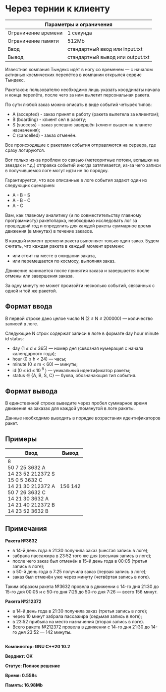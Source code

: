 <!DOCTYPE html>
  <head>
      <h1> Через тернии к клиенту </h1>
  </head>
  <body>
		<table>
    	<thead>
				<tr>
					<th colspan="2"> Параметры и ограничения </th>
				</tr>
    	</thead>
    	<tbody>
				<tr>
					<td> Ограничение времени </td>
					<td> 1 секунда </td>
        </tr>
				<tr>
					<td> Ограничение памяти </td>
					<td> 512Mb </td>
        </tr>
				<tr>
					<td> Ввод </td>
					<td> стандартный ввод или input.txt </td>
        </tr>
				<tr>
					<td> Вывод </td>
					<td> стандартный вывод или output.txt </td>
        </tr>
    	</tbody>
		</table>
  <p> Известная компания Тындекс идёт в ногу со временем — с началом активных космических перелётов в компании открылся сервис Тындекс. </p> 
  <p> Ракетакси: пользователю необходимо лишь указать координаты начала и конца перелёта, после чего за ним вылетит персональная ракета. </p>
  <p> По сути любой заказ можно описать в виде событий четырёх типов: <br>
  <ul>
    <li> A (accepted) - заказ принят в работу (ракета вылетела за клиентом); </li>
    <li> B (boarding) - клиент сел в ракету; </li>
    <li> S (success) - заказ успешно завершён (клиент вышел на планете назначения); </li>
    <li> C (cancelled) - заказ отменён. </li>
  </ul>
  </p> 
  <p> Все происходящие с ракетами события отправляются на сервера, где сразу логируются. </p>
  <p> Вот только из-за проблем со связью (метеоритные потоки, вспышки на звездах и т.д.) отправка событий иногда затягивается, из-за чего записи в получившемся логе могут идти не по порядку. </p>
  <p> Гарантируется, что все описанные в логе события задают один из следующих сценариев: <br>
  <ul>
    <li> A - B - S </li>
    <li> A - B - C </li>
    <li> A - C </li>
  </ul>
  </p>
  <p> Вам, как главному аналитику (и по совместительству главному программисту) ракетопарка, необходимо исследовать лог за прошедший год и определить для каждой ракеты суммарное время движения (в минутах) в течение заказов. </p>
  <p> В каждый момент времени ракета выполняет только один заказ. Будем считать, что каждая ракета в каждый момент времени: <br>
  <ul>
    <li> или стоит на месте в ожидании заказа, </li>
    <li> или перемещается по космосу, выполняя заказ. </li>
  </ul>
  </p>
  <p> Движение начинается после принятия заказа и завершается после отмены или завершения заказа. </p> 
  <p> За одну минуту не может произойти несколько событий, связанных с одной и той же ракетой. </p> 
  <h2> Формат ввода </h2>
  <p> В первой строке дано целое число N (2 ≤ N ≤ 200000)  — количество записей в логе. </p>
  <p> Следующие N строк содержат записи в логе в формате day hour minute id status: <br>
  <ul>
    <li> day (1 ≤ d ≤ 365) — номер дня (сквозная нумерация с начала календарного года); </li>
    <li> hour (0 ≤ h < 24) — часы; </li>
    <li> minute (0 ≤ m < 60) — минуты; </li>
    <li> id (0 ≤ id ≤ 10 <sup> 9 </sup>) — уникальный идентификатор ракеты; </li>
    <li> status ∈ {A, B, S, C} — буква, обозначающая тип события. </li>
  </ul>
  </p>
    <h2> Формат вывода </h2>
		<p> В единственной строке выведите через пробел суммарное время движения на заказах для каждой упомянутой в логе ракеты. </p>
    <p> Данные необходимо выводить в порядке возрастания идентификаторов ракет. </p>
		<h2> Примеры </h2>
		<table>
    	<thead>
				<tr>
					<th> Ввод </th> <th> Вывод </th>
				</tr>
    	</thead>
    	<tbody>
				<tr>
					<td> 8 <br>
               50 7 25 3632 A <br>
               14 23 52 212372 S <br>
               15 0 5 3632 C <br>
               14 21 30 212372 A <br>
               50 7 26 3632 C <br>
               14 21 30 3632 A <br>
               14 21 40 212372 B <br>
               14 23 52 3632 B </td>
					<td> 156 142 </td>
        </tr>
    	</tbody>
		</table>
    <h2> Примечания </h2>
    <p> <b> Ракета №3632 </b> </p>
    <p> 
    <ul>
      <li> в 14-й день года в 21:30 получила заказ (шестая запись в логе); </li>
      <li> забрала пассажира в 23:52 того же дня (восьмая запись в логе); </li>
      <li> после чего заказ был отменён в 15-й день года в 00:05 (третья запись в логе); </li>
      <li> в 50-й день года в 7:25 получила заказ (первая запись в логе); </li>
      <li> заказ был отменён уже через минуту (четвёртая запись в логе). </li>
    </ul>
    </p>
    <p> Таким образом ракета №3632 провела в движении с 14-го дня 21:30 до 15-го дня 00:05 и с 50-го дня 7:25 до 50-го дня 7:26 — всего 156 минут. </p>
    <p> <b> Ракета №212372 </b> </p>
    <p>
    <ul>
      <li> в 14-й день года в 21:30 получила заказ (третья запись в логе); </li>
      <li> через 10 минут забрала пассажира (седьмая запись в логе); </li>
      <li> в 23:52 прибыла на место назначения (вторая запись в логе). </li>
      <li> Всего ракета №212372 провела в движении с 14-го дня 21:30 до 14-го дня 23:52 — 142 минуты. </li>
    </ul>
    </p>
		<h2> </h2>
	<p><b> Компилятор: GNU C++20 10.2 </b></p>
	<p><b> Вердикт: OK </b></p>
	<p><b> Статус: Полное решение </b></p>
	<p><b> Время: 0.558s </b></p>
	<p><b> Память: 16.98Mb </b></p>
  </body>
</html>	
